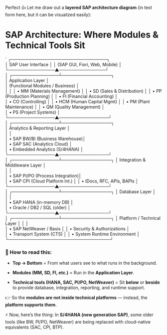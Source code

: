 Perfect 👍 Let me draw out a **layered SAP architecture diagram** (in text form here, but it can be visualized easily):
  
# **SAP Architecture: Where Modules & Technical Tools Sit**
 ` ┌───────────────────────────────┐  
 │      SAP User Interface       │ 
 │ (SAP GUI, Fiori, Web, Mobile) │ 
 └───────────────▲───────────────┘     
 │  ┌───────────────┴────────────────┐  
 │     Application Layer           │  
 │ (Functional Modules / Business) │  
 │                                 │ 
 │  • MM (Materials Management)    │ 
 │  • SD (Sales & Distribution)    │ 
 │  • PP (Production Planning)     │ 
 │  • FI (Financial Accounting)    │  
 │  • CO (Controlling)             │ 
 │  • HCM (Human Capital Mgmt)     │ 
 │  • PM (Plant Maintenance)       │ 
 │  • QM (Quality Management)      │  
 │  • PS (Project Systems)         │ 
 └───────────────▲────────────────┘      
 │  ┌───────────────┴────────────────┐  
 │   Analytics & Reporting Layer   │  
 │                                 │  
 │  • SAP BW/BI (Business Warehouse)│  
 │  • SAP SAC (Analytics Cloud)     │  
 │  • Embedded Analytics (S/4HANA)  │ 
 └───────────────▲────────────────┘                 
 │  ┌───────────────┴────────────────┐ 
 │ Integration & Middleware Layer  │  
 │                                 │  
 │  • SAP PI/PO (Process Integration)│  
 │  • SAP CPI (Cloud Platform Int.)  │ 
 │  • IDocs, RFC, APIs, BAPIs        │ 
 └───────────────▲────────────────┘                 
 │  ┌───────────────┴────────────────┐ 
 │        Database Layer           │  
 │                                 │  
 │  • SAP HANA (in-memory DB)      │  
 │  • Oracle / DB2 / SQL (older)   │  
 └───────────────▲────────────────┘                 
 │  ┌───────────────┴────────────────┐ 
 │   Platform / Technical Layer    │ 
 │                                 │  
 │  • SAP NetWeaver / Basis        │
 │  • Security & Authorizations    │  
 │  • Transport System (CTS)       │ 
 │  • System Runtime Environment   │ 
 └─────────────────────────────────┘  
### 🔑 How to read this:
 
 
- **Top → Bottom** = From what users see to what runs in the background.
 
- **Modules (MM, SD, FI, etc.)** = Run in the **Application Layer**.
 
- **Technical tools (HANA, SAC, PI/PO, NetWeaver)** = Sit **below** or **beside** to provide database, integration, reporting, and runtime support.
 

 
👉 So the **modules are not inside technical platforms** — instead, the **platform supports them**.
  
⚡ Now, here’s the thing: In **S/4HANA (new generation SAP)**, some older tools (like BW, PI/PO, NetWeaver) are being replaced with cloud-native equivalents (SAC, CPI, BTP).

